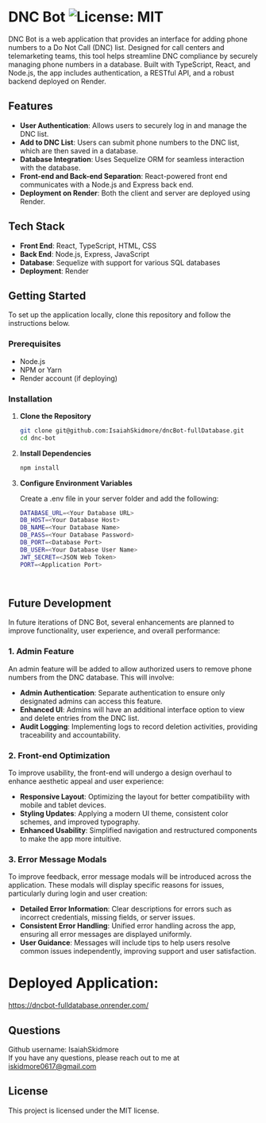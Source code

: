 # DNC Bot ![License: MIT](https://img.shields.io/badge/License-MIT-yellow.svg)

DNC Bot is a web application that provides an interface for adding phone numbers to a Do Not Call (DNC) list. Designed for call centers and telemarketing teams, this tool helps streamline DNC compliance by securely managing phone numbers in a database. Built with TypeScript, React, and Node.js, the app includes authentication, a RESTful API, and a robust backend deployed on Render.

## Features

- **User Authentication**: Allows users to securely log in and manage the DNC list.
- **Add to DNC List**: Users can submit phone numbers to the DNC list, which are then saved in a database.
- **Database Integration**: Uses Sequelize ORM for seamless interaction with the database.
- **Front-end and Back-end Separation**: React-powered front end communicates with a Node.js and Express back end.
- **Deployment on Render**: Both the client and server are deployed using Render.

## Tech Stack

- **Front End**: React, TypeScript, HTML, CSS
- **Back End**: Node.js, Express, JavaScript
- **Database**: Sequelize with support for various SQL databases
- **Deployment**: Render

## Getting Started

To set up the application locally, clone this repository and follow the instructions below.

### Prerequisites

- Node.js
- NPM or Yarn
- Render account (if deploying)

### Installation

1. **Clone the Repository**  
   ```bash
   git clone git@github.com:IsaiahSkidmore/dncBot-fullDatabase.git
   cd dnc-bot

2. **Install Dependencies**
    ```bash
    npm install

3. **Configure Environment Variables**
     
   Create a .env file in your server folder and add the following:
   ```bash 
   DATABASE_URL=<Your Database URL>
   DB_HOST=<Your Database Host>
   DB_NAME=<Your Database Name>
   DB_PASS=<Your Database Password>
   DB_PORT=<Database Port>
   DB_USER=<Your Database User Name>
   JWT_SECRET=<JSON Web Token>
   PORT=<Application Port>




## Future Development  

In future iterations of DNC Bot, several enhancements are planned to improve functionality, user experience, and overall performance:

### 1. Admin Feature
An admin feature will be added to allow authorized users to remove phone numbers from the DNC database. This will involve:
   - **Admin Authentication**: Separate authentication to ensure only designated admins can access this feature.
   - **Enhanced UI**: Admins will have an additional interface option to view and delete entries from the DNC list.
   - **Audit Logging**: Implementing logs to record deletion activities, providing traceability and accountability.

### 2. Front-end Optimization
To improve usability, the front-end will undergo a design overhaul to enhance aesthetic appeal and user experience:
   - **Responsive Layout**: Optimizing the layout for better compatibility with mobile and tablet devices.
   - **Styling Updates**: Applying a modern UI theme, consistent color schemes, and improved typography.
   - **Enhanced Usability**: Simplified navigation and restructured components to make the app more intuitive.

### 3. Error Message Modals
To improve feedback, error message modals will be introduced across the application. These modals will display specific reasons for issues, particularly during login and user creation:
   - **Detailed Error Information**: Clear descriptions for errors such as incorrect credentials, missing fields, or server issues.
   - **Consistent Error Handling**: Unified error handling across the app, ensuring all error messages are displayed uniformly.
   - **User Guidance**: Messages will include tips to help users resolve common issues independently, improving support and user satisfaction.


# Deployed Application:   

https://dncbot-fulldatabase.onrender.com/  
  

    
## Questions
Github username: IsaiahSkidmore  
If you have any questions, please reach out to me at iskidmore0617@gmail.com  

## License
This project is licensed under the MIT license.

   
